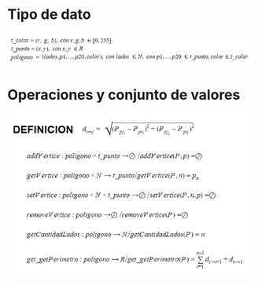 # Tipo de dato

![TipoDatoPoligono](https://raw.githubusercontent.com/josefranwagner/AED/master/05-Geometria/Poligono/tipoDatoPoligono.png)

# Operaciones y conjunto de valores

![OperacionesYValoresPoligono](https://raw.githubusercontent.com/josefranwagner/AED/master/05-Geometria/Poligono/operacionesValoresPoligono.png)
